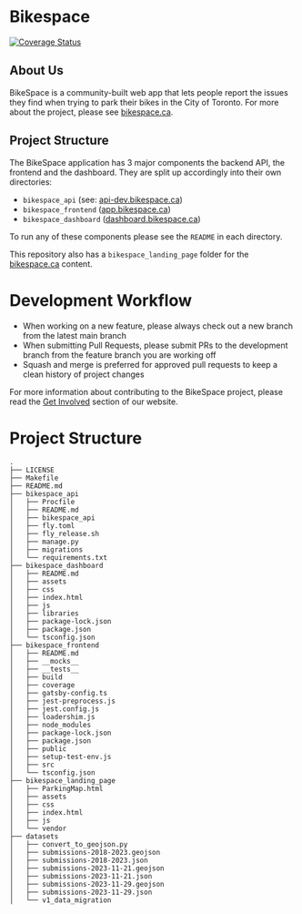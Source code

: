 # Bikespace 
[![Coverage Status](https://coveralls.io/repos/github/bikespace/bikespace-v2/badge.svg?branch=main)](https://coveralls.io/github/bikespace/bikespace-v2?branch=main)

## About Us

BikeSpace is a community-built web app that lets people report the issues they find when trying to park their bikes in the City of Toronto. For more about the project, please see [bikespace.ca](https://bikespace.ca/).

## Project Structure

The BikeSpace application has 3 major components the backend API, the frontend and the dashboard.
They are split up accordingly into their own directories:
- `bikespace_api` (see: [api-dev.bikespace.ca](https://api-dev.bikespace.ca/api/v2/docs))
- `bikespace_frontend` ([app.bikespace.ca](https://dashboard.bikespace.ca/))
- `bikespace_dashboard` ([dashboard.bikespace.ca](https://dashboard.bikespace.ca/))

To run any of these components please see the `README` in each directory.

This repository also has a `bikespace_landing_page` folder for the [bikespace.ca](https://bikespace.ca/) content.

# Development Workflow

- When working on a new feature, please always check out a new branch from the latest main branch
- When submitting Pull Requests, please submit PRs to the development branch from the feature branch you are working off
- Squash and merge is preferred for approved pull requests to keep a clean history of project changes

For more information about contributing to the BikeSpace project, please read the [Get Involved](https://bikespace.ca/#get_involved) section of our website.

# Project Structure

```
.
├── LICENSE
├── Makefile
├── README.md
├── bikespace_api
│   ├── Procfile
│   ├── README.md
│   ├── bikespace_api
│   ├── fly.toml
│   ├── fly_release.sh
│   ├── manage.py
│   ├── migrations
│   └── requirements.txt
├── bikespace_dashboard
│   ├── README.md
│   ├── assets
│   ├── css
│   ├── index.html
│   ├── js
│   ├── libraries
│   ├── package-lock.json
│   ├── package.json
│   └── tsconfig.json
├── bikespace_frontend
│   ├── README.md
│   ├── __mocks__
│   ├── __tests__
│   ├── build
│   ├── coverage
│   ├── gatsby-config.ts
│   ├── jest-preprocess.js
│   ├── jest.config.js
│   ├── loadershim.js
│   ├── node_modules
│   ├── package-lock.json
│   ├── package.json
│   ├── public
│   ├── setup-test-env.js
│   ├── src
│   └── tsconfig.json
├── bikespace_landing_page
│   ├── ParkingMap.html
│   ├── assets
│   ├── css
│   ├── index.html
│   ├── js
│   └── vendor
├── datasets
│   ├── convert_to_geojson.py
│   ├── submissions-2018-2023.geojson
│   ├── submissions-2018-2023.json
│   ├── submissions-2023-11-21.geojson
│   ├── submissions-2023-11-21.json
│   ├── submissions-2023-11-29.geojson
│   ├── submissions-2023-11-29.json
│   └── v1_data_migration
```